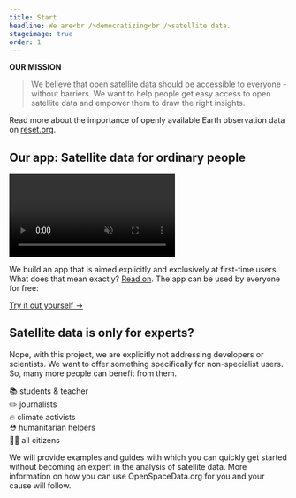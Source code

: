 ```yaml
---
title: Start
headline: We are<br />democratizing<br />satellite data.
stageimage: true
order: 1
---
```


**OUR MISSION**
> We believe that open satellite data should be accessible to everyone - without barriers. We want to help people get easy access to open satellite data and empower them to draw the right insights.

Read more about the importance of openly available Earth observation data on [reset.org](https://en.reset.org/blog/outer-space-all-just-how-accessible-esas-satellite-data-01262021).

## Our app: Satellite data for ordinary people

<video src="/assets/screen-getosd.mp4" autoplay="" controls="" muted="" loop=""></video>

We build an app that is aimed explicitly and exclusively at first-time users. What does that mean exactly? [Read on](/app/#the-approach). The app can be used by everyone for free:

<a href="https://openspacedata.netlify.app/" target="_blank" class="button">Try it out yourself →</a>

## Satellite data is only for experts?

Nope, with this project, we are explicitly not addressing developers or scientists. We want to offer something specifically for non-specialist users. So, many more people can benefit from them.

📚 students & teacher<br />
 ✏️ journalists<br />
🔥 climate activists<br />
⛑ humanitarian helpers<br />
👱‍♀️ all citizens

We will provide examples and guides with which you can quickly get started without becoming an expert in the analysis of satellite data. More information on how you can use OpenSpaceData.org for you and your cause will follow.